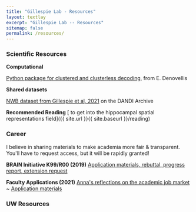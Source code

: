 ```yaml
---
title: "Gillespie Lab - Resources"
layout: textlay
excerpt: "Gillespie Lab -- Resources"
sitemap: false
permalink: /resources/
---
```


### Scientific Resources
**Computational**

[Python package for clustered and clusterless decoding](https://github.com/Eden-Kramer-Lab/replay_trajectory_classification), from E. Denovellis

**Shared datasets**

[NWB dataset from Gillespie et al, 2021](https://dandiarchive.org/dandiset/000115/0.210914.1732) on the DANDI Archive 

**Recommended Reading** [ to get into the hippocampal spatial representations field]({{ site.url }}{{ site.baseurl }}/reading) 


### Career
I believe in sharing materials to make academia more fair & transparent. You'll have to request access, but it will be rapidly granted! 

**BRAIN Initiative K99/R00 (2019)** [ Application materials, rebuttal, progress report, extension request](https://drive.google.com/drive/folders/1R5Pl7TitkIa5HdQH0LBTnCnkosFIC1n0?usp=sharing) 

**Faculty Applications (2021)** [ Anna's reflections on the academic job market ](https://drive.google.com/file/d/1iWgXoqqlHOeQYzKMSI176kF-W-DkRaJL/view?usp=sharing) ~ [ Application materials ](https://drive.google.com/drive/folders/1NO-0TC0NtO63ACdisLsQnGTT80trS1PL?usp=sharing) 


### UW Resources 


